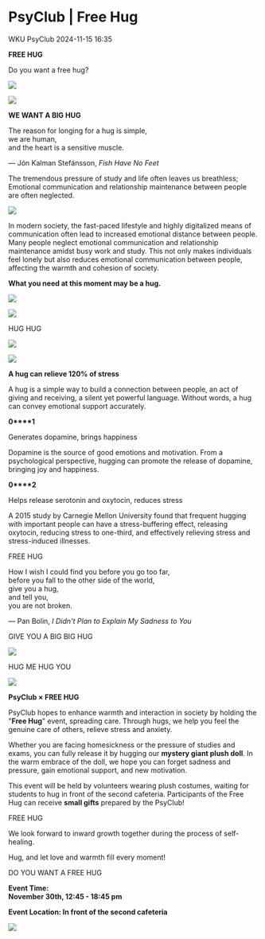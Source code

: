 # PsyClub | Free Hug
WKU PsyClub  2024-11-15 16:35

**FREE HUG**

Do you want a free hug?

![](8292a0e0429d474052ffed0200a28780.png)

![](2ca95c30b039b130a1ac023008684bee.png)

**WE WANT A BIG HUG**

The reason for longing for a hug is simple,  
we are human,  
and the heart is a sensitive muscle.

— Jón Kalman Stefánsson, *Fish Have No Feet*

The tremendous pressure of study and life often leaves us breathless;  
Emotional communication and relationship maintenance between people are often neglected.

![](d7cf4f533418e59e515c363c01032b42.png)

In modern society, the fast-paced lifestyle and highly digitalized means of communication often lead to increased emotional distance between people. Many people neglect emotional communication and relationship maintenance amidst busy work and study. This not only makes individuals feel lonely but also reduces emotional communication between people, affecting the warmth and cohesion of society.

**What you need at this moment may be a hug.**

![](2813cafb6cfe6ffc6472a92c248b2969.png)

![](2ca95c30b039b130a1ac023008684bee.png)

HUG HUG

![](c9ec22e427337ec0025c407e74d239f6.png)

![](c9ec22e427337ec0025c407e74d239f6.png)

**A hug can relieve 120% of stress**

A hug is a simple way to build a connection between people, an act of giving and receiving, a silent yet powerful language. Without words, a hug can convey emotional support accurately.

**0****1**

Generates dopamine, brings happiness

Dopamine is the source of good emotions and motivation. From a psychological perspective, hugging can promote the release of dopamine, bringing joy and happiness.

**0****2**

Helps release serotonin and oxytocin, reduces stress

A 2015 study by Carnegie Mellon University found that frequent hugging with important people can have a stress-buffering effect, releasing oxytocin, reducing stress to one-third, and effectively relieving stress and stress-induced illnesses.

FREE HUG

How I wish I could find you before you go too far,  
before you fall to the other side of the world,  
give you a hug,  
and tell you,  
you are not broken.

— Pan Bolin, *I Didn't Plan to Explain My Sadness to You*

GIVE YOU A BIG BIG HUG

![](b31cb792c30454499763fafeaa74b930.png)

HUG ME HUG YOU

![](b31cb792c30454499763fafeaa74b930.png)

**PsyClub × FREE HUG**

PsyClub hopes to enhance warmth and interaction in society by holding the "**Free Hug**" event, spreading care. Through hugs, we help you feel the genuine care of others, relieve stress and anxiety.

Whether you are facing homesickness or the pressure of studies and exams, you can fully release it by hugging our **mystery giant plush doll**. In the warm embrace of the doll, we hope you can forget sadness and pressure, gain emotional support, and new motivation.

This event will be held by volunteers wearing plush costumes, waiting for students to hug in front of the second cafeteria. Participants of the Free Hug can receive **small gifts** prepared by the PsyClub!

FREE HUG

We look forward to inward growth together during the process of self-healing.

Hug, and let love and warmth fill every moment!

DO YOU WANT A FREE HUG

**Event Time:**  
**November 30th, 12:45 - 18:45 pm**

**Event Location: In front of the second cafeteria**

![](9dcf8f2381e62727d5c39d41d910b9e6.png)



